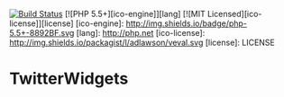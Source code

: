 [![Build Status](https://travis-ci.org/mpalourdio/TwitterWidgets.svg?branch=master)](https://travis-ci.org/mpalourdio/TwitterWidgets)
[![PHP 5.5+][ico-engine]][lang]
[![MIT Licensed][ico-license]][license]
[ico-engine]: http://img.shields.io/badge/php-5.5+-8892BF.svg
[lang]: http://php.net
[ico-license]: http://img.shields.io/packagist/l/adlawson/veval.svg
[license]: LICENSE

TwitterWidgets
==============
